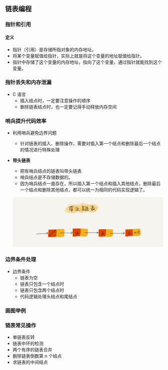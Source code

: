 ## 链表编程

### 指针和引用

#### 定义

* 指针（引用）是存储所指对象的内存地址。
* 将某个变量赋值给指针，实际上就是将这个变量的地址赋值给指针。
* 指针中存储了这个变量的内存地址，指向了这个变量，通过指针就能找到这个变量。

### 指针丢失和内存泄漏

* C 语言
  * 插入结点时，一定要注意操作的顺序
  * 删除链表结点时，也一定要记得手动释放内存空间

### 哨兵提升代码效率

* 利用哨兵避免边界问题
  * 针对链表的插入、删除操作，需要对插入第一个结点和删除最后一个结点的情况进行特殊处理

* **带头链表**

  * 把有哨兵结点的链表叫带头链表
  * 哨兵结点是不存储数据的。
  * 因为哨兵结点一直存在，所以插入第一个结点和插入其他结点，删除最后一个结点和删除其他结点，都可以统一为相同的代码实现逻辑了。

  ![](https://raw.githubusercontent.com/jinminer/docs/master/data-structure-algorithm/2.0-algorithm-basic/2.0-linked-list/2.0-linked-llist-sentinel.jpg)



### 边界条件处理

* 边界条件
  * 链表为空
  * 链表只包含一个结点时
  * 链表只包含两个结点时
  * 代码逻辑处理头结点和尾结点



### 画图举例

### 链表常见操作

* 单链表反转
* 链表中环的检测
* 两个有序的链表合并
* 删除链表倒数第 n 个结点
* 求链表的中间结点





































































